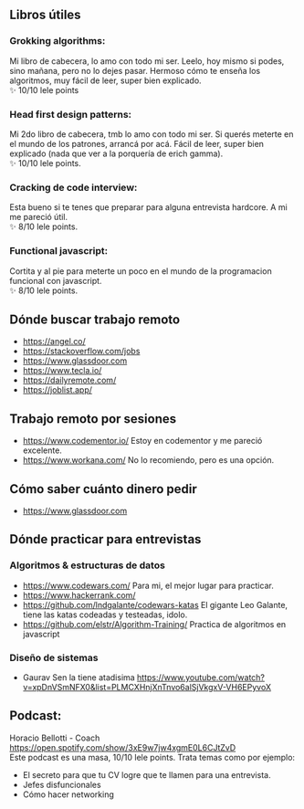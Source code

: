 ## Libros útiles
### Grokking algorithms:
Mi libro de cabecera, lo amo con todo mi ser. Leelo, hoy mismo si podes, sino mañana, pero no lo dejes pasar.
Hermoso cómo te enseña los algoritmos, muy fácil de leer, super bien explicado.  
:sparkles: 10/10 lele points
### Head first design patterns:
Mi 2do libro de cabecera, tmb lo amo con todo mi ser. 
Si querés meterte en el mundo de los patrones, arrancá por acá. Fácil de leer, super bien explicado (nada que ver a la porquería de erich gamma).  
:sparkles: 10/10 lele points.
### Cracking de code interview: 
Esta bueno si te tenes que preparar para alguna entrevista hardcore. A mi me pareció útil.   
:sparkles: 8/10 lele points.
### Functional javascript: 
Cortita y al pie para meterte un poco en el mundo de la programacion funcional con javascript.  
:sparkles: 8/10 lele points.

## Dónde buscar trabajo remoto
* https://angel.co/ 
* https://stackoverflow.com/jobs 
* https://www.glassdoor.com
* https://www.tecla.io/
* https://dailyremote.com/
* https://joblist.app/

## Trabajo remoto por sesiones
* https://www.codementor.io/   Estoy en codementor y me pareció excelente.
* https://www.workana.com/     No lo recomiendo, pero es una opción.

## Cómo saber cuánto dinero pedir
* https://www.glassdoor.com

## Dónde practicar para entrevistas
### Algoritmos & estructuras de datos
* https://www.codewars.com/  Para mi, el mejor lugar para practicar.
* https://www.hackerrank.com/
* https://github.com/lndgalante/codewars-katas  El gigante Leo Galante, tiene las katas codeadas y testeadas, idolo.
* https://github.com/elstr/Algorithm-Training/  Practica de algoritmos en javascript
### Diseño de sistemas
* Gaurav Sen la tiene atadisima https://www.youtube.com/watch?v=xpDnVSmNFX0&list=PLMCXHnjXnTnvo6alSjVkgxV-VH6EPyvoX


## Podcast:
Horacio Bellotti - Coach https://open.spotify.com/show/3xE9w7jw4xgmE0L6CJtZvD  
Este podcast es una masa, 10/10 lele points.
Trata temas como por ejemplo: 
* El secreto para que tu CV logre que te llamen para una entrevista. 
* Jefes disfuncionales  
* Cómo hacer networking
